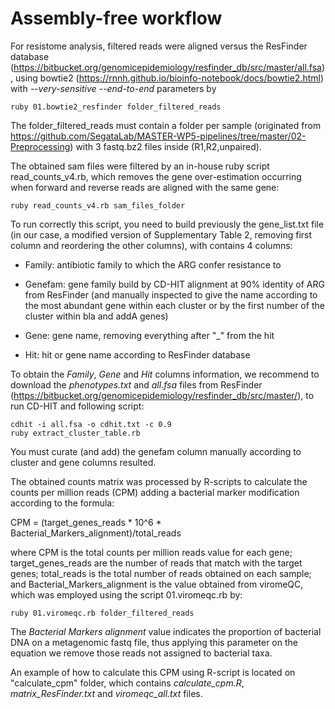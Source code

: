 # Assembly-free workflow

For resistome analysis, filtered reads were aligned versus
the ResFinder database
(<https://bitbucket.org/genomicepidemiology/resfinder_db/src/master/all.fsa>),
using bowtie2 (<https://rnnh.github.io/bioinfo-notebook/docs/bowtie2.html>) with *--very-sensitive* *--end-to-end* parameters by

```         
ruby 01.bowtie2_resfinder folder_filtered_reads
```

The folder_filtered_reads must contain a folder per sample (originated
from
<https://github.com/SegataLab/MASTER-WP5-pipelines/tree/master/02-Preprocessing>)
with 3 fastq.bz2 files inside (R1,R2,unpaired).

The obtained sam files were filtered by an in-house ruby script
read_counts_v4.rb, which removes the gene over-estimation occurring when
forward and reverse reads are aligned with the same gene:

```         
ruby read_counts_v4.rb sam_files_folder
```

To run correctly this script, you need to build previously the
gene_list.txt file (in our case, a modified version of Supplementary
Table 2, removing first column and reordering the other columns), with
contains 4 columns:

-   Family: antibiotic family to which the ARG confer resistance to

-   Genefam: gene family build by CD-HIT alignment at 90% identity of
    ARG from ResFinder (and manually inspected to give the name
    according to the most abundant gene within each cluster or by the
    first number of the cluster within bla and addA genes)

-   Gene: gene name, removing everything after "\_" from the hit

-   Hit: hit or gene name according to ResFinder database

To obtain the *Family*, *Gene* and *Hit* columns information, we
recommend to download the *phenotypes.txt* and *all.fsa* files from
ResFinder
(<https://bitbucket.org/genomicepidemiology/resfinder_db/src/master/>),
to run CD-HIT and following script:

```         
cdhit -i all.fsa -o cdhit.txt -c 0.9
ruby extract_cluster_table.rb
```

You must curate (and add) the genefam column manually according to
cluster and gene columns resulted.



The obtained counts matrix was processed by R-scripts to calculate the
counts per million reads (CPM) adding a bacterial marker modification
according to the formula:

CPM = (target_genes_reads \* 10\^6 \*
Bacterial_Markers_alignment)/total_reads

where CPM is the total counts per million reads value for each gene;
target_genes_reads are the number of reads that match with the target
genes; total_reads is the total number of reads obtained on each sample;
and Bacterial_Markers_alignment is the value obtained from viromeQC,
which was employed using the script 01.viromeqc.rb by:

```         
ruby 01.viromeqc.rb folder_filtered_reads 
```

The *Bacterial Markers alignment* value indicates the proportion of
bacterial DNA on a metagenomic fastq file, thus applying this parameter
on the equation we remove those reads not assigned to bacterial taxa.

An example of how to calculate this CPM using R-script is located on
"calculate_cpm" folder, which contains *calculate_cpm.R*,
*matrix_ResFinder.txt* and *viromeqc_all.txt* files.
